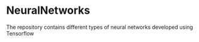 # NeuralNetworks
The repository contains different types of neural networks developed using Tensorflow
